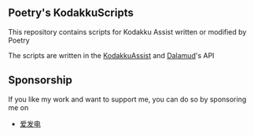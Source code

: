## Poetry's KodakkuScripts
This repository contains scripts for Kodakku Assist written or modified by Poetry

The scripts are written in the [KodakkuAssist](https://github.com/Karlin-Z/DalamudPlugins/tree/main/plugins/KodakkuAssist) and [Dalamud](https://github.com/goatcorp/FFXIVQuickLauncher)'s API

## Sponsorship
If you like my work and want to support me, you can do so by sponsoring me on 
- [爱发电](https://afdian.com/a/poetry06546)
